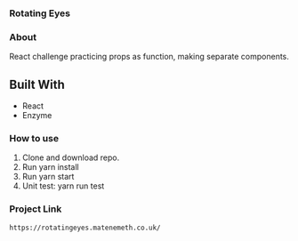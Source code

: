 ### Rotating Eyes 

### About
React challenge practicing props as function, making separate components.

## Built With
* React 
* Enzyme

### How to use 
1. Clone and download repo.
2. Run yarn install
3. Run yarn start
4. Unit test: yarn run test

### Project Link

`https://rotatingeyes.matenemeth.co.uk/`
